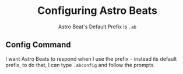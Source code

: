<h1 align="center"> Configuring Astro Beats </h1>

<p align="center"> Astro Beat's Default Prefix is <code>.ab</code> </p>

## Config Command

I want Astro Beats to respond when I use the prefix `-` instead its default prefix, to do that, I can type `.abconfig` and follow the prompts.
